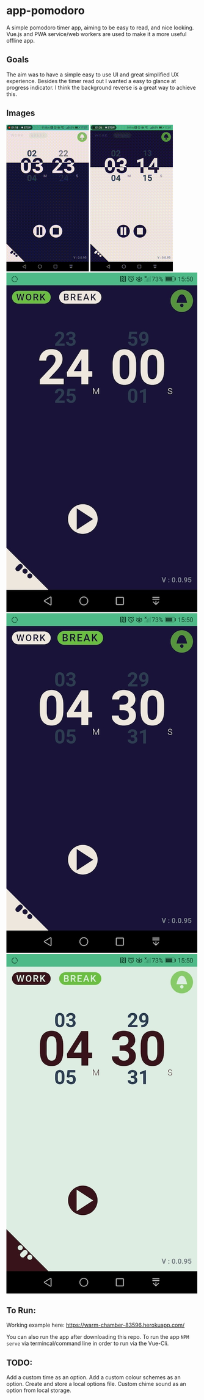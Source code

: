 # app-pomodoro
A simple pomodoro timer app, aiming to be easy to read, and nice looking.
Vue.js and PWA service/web workers are used to make it a more useful offline app.

## Goals
The aim was to have a simple easy to use UI and great simplified UX experience. Besides the timer read out I wanted a easy to glance at progress indicator. I think the background reverse is a great way to achieve this.

## Images
![gifs](./docs/ticking.gif?raw=true "timer in action")
![gifs](./docs/colourscheme.gif?raw=true "colour scheme")
![shot](./docs/shot_01.jpg?raw=true "shot 01")
![shot](./docs/shot_02.jpg?raw=true "shot 02")
![shot](./docs/shot_03.jpg?raw=true "shot 03")


## To Run:
Working example here: https://warm-chamber-83596.herokuapp.com/

You can also run the app after downloading this repo. To run the app `NPM serve` via termincal/command line in order to run via the Vue-Cli. 

## TODO:
Add a custom time as an option.
Add a custom colour schemes as an option.
Create and store a local options file.
Custom chime sound as an option from local storage.

